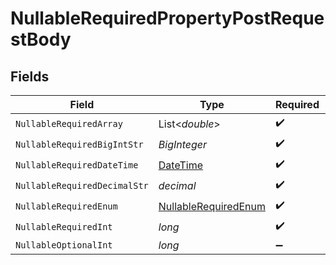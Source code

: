 # NullableRequiredPropertyPostRequestBody


## Fields

| Field                                                                                 | Type                                                                                  | Required                                                                              | Description                                                                           |
| ------------------------------------------------------------------------------------- | ------------------------------------------------------------------------------------- | ------------------------------------------------------------------------------------- | ------------------------------------------------------------------------------------- |
| `NullableRequiredArray`                                                               | List<*double*>                                                                        | :heavy_check_mark:                                                                    | N/A                                                                                   |
| `NullableRequiredBigIntStr`                                                           | *BigInteger*                                                                          | :heavy_check_mark:                                                                    | N/A                                                                                   |
| `NullableRequiredDateTime`                                                            | [DateTime](https://learn.microsoft.com/en-us/dotnet/api/system.datetime?view=net-5.0) | :heavy_check_mark:                                                                    | N/A                                                                                   |
| `NullableRequiredDecimalStr`                                                          | *decimal*                                                                             | :heavy_check_mark:                                                                    | N/A                                                                                   |
| `NullableRequiredEnum`                                                                | [NullableRequiredEnum](../../Models/Operations/NullableRequiredEnum.md)               | :heavy_check_mark:                                                                    | N/A                                                                                   |
| `NullableRequiredInt`                                                                 | *long*                                                                                | :heavy_check_mark:                                                                    | N/A                                                                                   |
| `NullableOptionalInt`                                                                 | *long*                                                                                | :heavy_minus_sign:                                                                    | N/A                                                                                   |